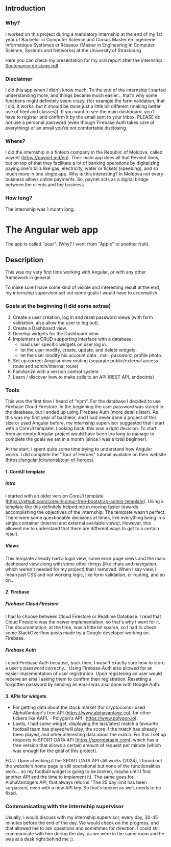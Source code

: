 ## Introduction
### Why?
I worked on this project during a mandatory internship at the end of my 1st year of Bachelor in Computer Science and Cursus Master en Ingénierie Informatique Systèmes et Réseaux (Master in Engineering in Computer Science, Systems and Networks) at the University of Strasbourg.

Here you can check my presentation for my oral report after the internship : [Soutenance de stage.pdf](https://github.com/lucianmocan/my-first-Angular-app/files/14237628/Soutenance.de.stage.pdf)

### Disclaimer
I did this app when I didn't know much. To the end of the internship I started understanding more, and things became much easier... that's why some functions might definitely seem crazy. (for example the form validation, that I did, it works, but it should be done just a little bit different (making better use of html and classes)).
If you want to see the main dashboard, you'll have to register and confirm it by the email sent to your inbox. PLEASE do not use a personal password (even though Firebase Auth takes care of everything) or an email you're not comfortable disclosing.

### Where?
I did the internship in a fintech company in the Republic of Moldova, called paynet (https://paynet.md/en). Their main app does all that Revolut does, but on top of that they facilitate a lot of banking operations by digitalizing paying one's bills like gas, electricity, water or tickets (speeding), and so much more in one single app. Why is this interesting? In Moldova not every business allows online payments. So, paynet acts as a digital bridge between the clients and the business.

### How long?
The internship was 1 month long.

# The Angular web app
The app is called "pear". (Why? I went from "Apple" to another fruit).

## Description
This was my very first time working with Angular, or with any other framework in general. 

To make sure I have some kind of visible and interesting result at the end, my internship supervisor set out some goals I would have to accomplish.
### Goals at the beginning (I did some extras)
1. Create a user creation, log in and reset password views (with form validation, also allow the user to log out).
2. Create a Dashboard view.
3. Develop widgets for the Dashboard view.
4. Implement a CRUD supporting interface with a database:
   - load user specific widgets on user log in.
   - let the user modify, create, update, and delete widgets.
   - let the user modify his account data : mail, password, profile photo.
5. Set up correct Angular view routing (separate public/external access route and admin/internal route)
6. Familiarize with a version control system.
7. Learn / discover how to make calls to an API (REST API, endpoints)

### Tools
This was the first time I heard of "npm".
For the database I decided to use Firebase Cloud Firestore.
In the beginning the user password was stored in the database, but I ended up using Firebase Auth (more details later).
As this was my first year of bachelor, and I had never done a project of this size or used Angular before, my internship supervisor suggested that I start with a CoreUI template. Looking back, this was a right decision. To start from an empty Angular project would have been too long to manage to complete the goals we set in a month (since I was a total beginner).


At the start, I spent quite some time trying to understand how Angular works. I did complete the "Tour of Heroes" tutorial available on their website (https://angular.io/tutorial/tour-of-heroes).

#### 1. CoreUI template
  ##### Intro
   I started with an older version CoreUI template (https://github.com/coreui/coreui-free-bootstrap-admin-template). Using a template like this definitely helped me in moving faster towards accomplishing the objectives of the internship. The template wasn't perfect. There were some questionable decisions at times, like everything being in a single container (internal and external available views). However, this allowed me to understand that there are different ways to get to a certain result.
  ##### Views
   This template already had a login view, some error page views and the main dashboard view along with some other things (like chats and navigation, which weren't needed for my project) that I removed. When I say view, I mean just CSS and not working logic, like form validation, or routing, and so on...

#### 2. Firebase 
  ##### Firebase Cloud Firestore
  I had to choose between Cloud Firestore or Realtime Database. I read that Cloud Firestore was the newer implementation, so that's why I went for it. The documentation, at the time, was a little bit sparse, so I had to check some StackOverflow posts made by a Google developer working on Firebase. 
  ##### Firebase Auth
  I used Firebase Auth because, back then, I wasn't exactly sure how to store a user's password correctly... Using Firebase Auth also allowed for an easier implementation of user registration. Upon registering an user would receive an email asking them to confirm their registration. Resetting a forgotten password by sending an email was also done with Google Auth.

#### 3. APIs for widgets
  - For getting data about the stock market (for cryptocoins I used AlphaVantage's free API (https://www.alphavantage.co), for other tickers like AAPL - Polygon's API : https://www.polygon.io).
  - Lastly, I had some widget, displaying the last/latest match a favourite football team has played/will play, the score if the match has already been played, and other interesting data about the match. For this I set up requests to SPORT DATA API (https://sportdataapi.com), which has a free version that allows a certain amount of request per minute (which was enough for the goal of this project).

*EDIT*: Upon checking if the SPORT DATA API still works (2024), I found out the website's home page is still operational but none of the functionalities work... so my football widget is going to be broken, maybe until I find another API and the time to implement it). The same goes for AlphaVantage's API, that always returns "The 25 day limit has been surpassed, even with a new API key. So that's broken as well, needs to be fixed.

  
### Communicating with the internship supervisor
Usually, I would discuss with my internship supervisor, every day, 30-45 minutes before the end of the day. We would check on the progress, and that allowed me to ask questions and sometimes for direction. I could still communicate with him during the day, as we were in the same room and he was at a desk right behind me ;).


